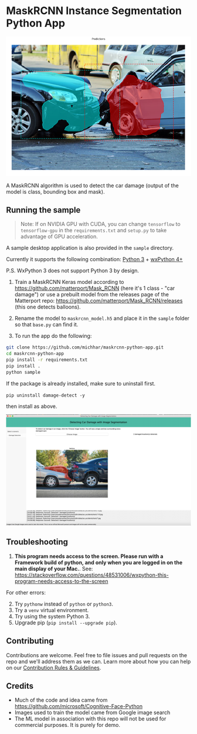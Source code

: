 # MaskRCNN Instance Segmentation Python App

![](./Assets/detected_ep50.png)

A MaskRCNN algorithm is used to detect the car damage (output of the model is class, bounding box and mask).

## Running the sample

> Note: If on NVIDIA GPU with CUDA, you can change `tensorflow` to `tensorflow-gpu` in the `requirements.txt` and `setup.py` to take advantage of GPU acceleration.

A sample desktop application is also provided in the `sample` directory.

Currently it supports the following combination: [Python 3](https://www.python.org/downloads/) + [wxPython 4+](https://pypi.python.org/pypi/wxPython)

P.S. WxPython 3 does not support Python 3 by design.

1. Train a MaskRCNN Keras model according to https://github.com/matterport/Mask_RCNN (here it's 1 class - "car damage") or use a prebuilt model from the releases page of the Matterport repo: https://github.com/matterport/Mask_RCNN/releases (this one detects balloons).

2. Rename the model to `maskrcnn_model.h5` and place it in the `sample` folder so that `base.py` can find it.

2. To run the app do the following:

```bash
git clone https://github.com/michhar/maskrcnn-python-app.git
cd maskrcnn-python-app
pip install -r requirements.txt
pip install .
python sample
```
If the package is already installed, make sure to uninstall first.

`pip uninstall damage-detect -y`

then install as above.

![Sample app](./Assets/app_screenshot.png)

## Troubleshooting

1. __This program needs access to the screen. Please run with a Framework build of python, and only when you are logged in on the main display of your Mac.__.  See:  https://stackoverflow.com/questions/48531006/wxpython-this-program-needs-access-to-the-screen

For other errors:

2.  Try `pythonw` instead of `python` or `python3`.
3.  Try a `venv` virtual environment.
3.  Try using the system Python 3.
4.  Upgrade pip (`pip install --upgrade pip`).

## Contributing

Contributions are welcome. Feel free to file issues and pull requests on the repo and we'll address them as we can. Learn more about how you can help on our [Contribution Rules & Guidelines](/CONTRIBUTING.md).


## Credits

* Much of the code and idea came from https://github.com/microsoft/Cognitive-Face-Python
* Images used to train the model came from Google image search
* The ML model in association with this repo will not be used for commercial purposes.  It is purely for demo.


